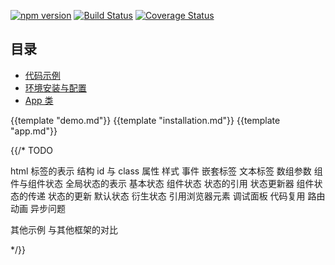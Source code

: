 [![npm version](https://badge.fury.io/js/affjs.svg)](https://badge.fury.io/js/affjs)
[![Build Status](https://travis-ci.org/reusee/aff.svg?branch=master)](https://travis-ci.org/reusee/aff)
[![Coverage Status](https://coveralls.io/repos/github/reusee/aff/badge.svg?branch=master)](https://coveralls.io/github/reusee/aff?branch=master)

## 目录

* [代码示例](#demo)
* [环境安装与配置](#installation)
* [App 类](#app)

{{template "demo.md"}}
{{template "installation.md"}}
{{template "app.md"}}

{{/* TODO

html 标签的表示
  结构
  id 与 class
  属性
  样式
  事件
  嵌套标签
  文本标签
  数组参数
组件与组件状态
全局状态的表示
  基本状态
  组件状态
  状态的引用
  状态更新器
组件状态的传递
状态的更新
默认状态
衍生状态
引用浏览器元素
调试面板
代码复用
路由
动画
异步问题

其他示例
与其他框架的对比

*/}}
